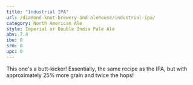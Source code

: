 ```yaml
---
title: "Industrial IPA"
url: /diamond-knot-brewery-and-alehouse/industrial-ipa/
category: North American Ale
style: Imperial or Double India Pale Ale
abv: 7.4
ibu: 0
srm: 0
upc: 0
---
```

This one's a butt-kicker! Essentially, the same recipe as the IPA, but with approximately 25% more grain and twice the hops!
